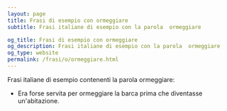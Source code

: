 ```yaml
---
layout: page
title: Frasi di esempio con ormeggiare 
subtitle: Frasi italiane di esempio con la parola  ormeggiare

og_title: Frasi di esempio con ormeggiare 
og_description: Frasi italiane di esempio con la parola  ormeggiare
og_type: website
permalink: /frasi/o/ormeggiare.html
---
```


Frasi italiane di esempio contenenti la parola ormeggiare:


- Era forse servita per ormeggiare la barca prima che diventasse un'abitazione.
